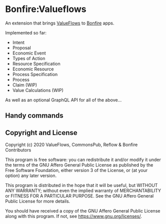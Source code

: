 # Bonfire:Valueflows

An extension that brings [ValueFlows](https://valueflo.ws/) to [Bonfire](https://bonfire.cafe/) apps.

Implemented so far:

- Intent
- Proposal
- Economic Event
- Types of Action
- Resource Specification
- Economic Resource
- Process Specification
- Process
- Claim (WIP)
- Value Calculations (WIP)

As well as an optional GraphQL API for all of the above...


## Handy commands

## Copyright and License

Copyright (c) 2020 ValueFlows, CommonsPub, Reflow & Bonfire Contributors

This program is free software: you can redistribute it and/or modify
it under the terms of the GNU Affero General Public License as
published by the Free Software Foundation, either version 3 of the
License, or (at your option) any later version.

This program is distributed in the hope that it will be useful, but
WITHOUT ANY WARRANTY; without even the implied warranty of
MERCHANTABILITY or FITNESS FOR A PARTICULAR PURPOSE.  See the GNU
Affero General Public License for more details.

You should have received a copy of the GNU Affero General Public
License along with this program.  If not, see <https://www.gnu.org/licenses/>.

